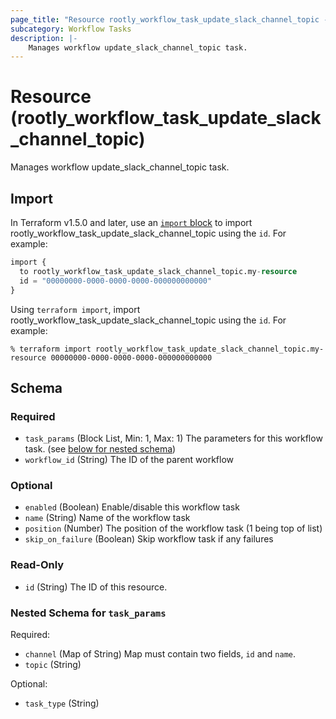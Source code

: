 ```yaml
---
page_title: "Resource rootly_workflow_task_update_slack_channel_topic - terraform-provider-rootly"
subcategory: Workflow Tasks
description: |-
    Manages workflow update_slack_channel_topic task.
---
```


# Resource (rootly_workflow_task_update_slack_channel_topic)

Manages workflow update_slack_channel_topic task.



## Import

In Terraform v1.5.0 and later, use an [`import` block](https://developer.hashicorp.com/terraform/language/import) to import rootly_workflow_task_update_slack_channel_topic using the `id`. For example:

```terraform
import {
  to rootly_workflow_task_update_slack_channel_topic.my-resource
  id = "00000000-0000-0000-0000-000000000000"
}
```

Using `terraform import`, import rootly_workflow_task_update_slack_channel_topic using the `id`. For example:

```console
% terraform import rootly_workflow_task_update_slack_channel_topic.my-resource 00000000-0000-0000-0000-000000000000
```

<!-- schema generated by tfplugindocs -->
## Schema

### Required

- `task_params` (Block List, Min: 1, Max: 1) The parameters for this workflow task. (see [below for nested schema](#nestedblock--task_params))
- `workflow_id` (String) The ID of the parent workflow

### Optional

- `enabled` (Boolean) Enable/disable this workflow task
- `name` (String) Name of the workflow task
- `position` (Number) The position of the workflow task (1 being top of list)
- `skip_on_failure` (Boolean) Skip workflow task if any failures

### Read-Only

- `id` (String) The ID of this resource.

<a id="nestedblock--task_params"></a>
### Nested Schema for `task_params`

Required:

- `channel` (Map of String) Map must contain two fields, `id` and `name`.
- `topic` (String)

Optional:

- `task_type` (String)
